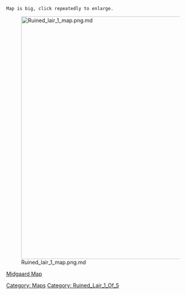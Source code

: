 `Map is big, click repeatedly to enlarge.`

<figure>
<img src="Ruined_lair_1_map.png.md" title="Ruined_lair_1_map.png.md"
width="650" alt="Ruined_lair_1_map.png.md" />
<figcaption aria-hidden="true">Ruined_lair_1_map.png.md</figcaption>
</figure>

[Midgaard Map](Midgaard_Map "wikilink")

[Category: Maps](Category:_Maps "wikilink") [Category:
Ruined_Lair_1\_Of_5](Category:_Ruined_Lair_1_Of_5 "wikilink")
